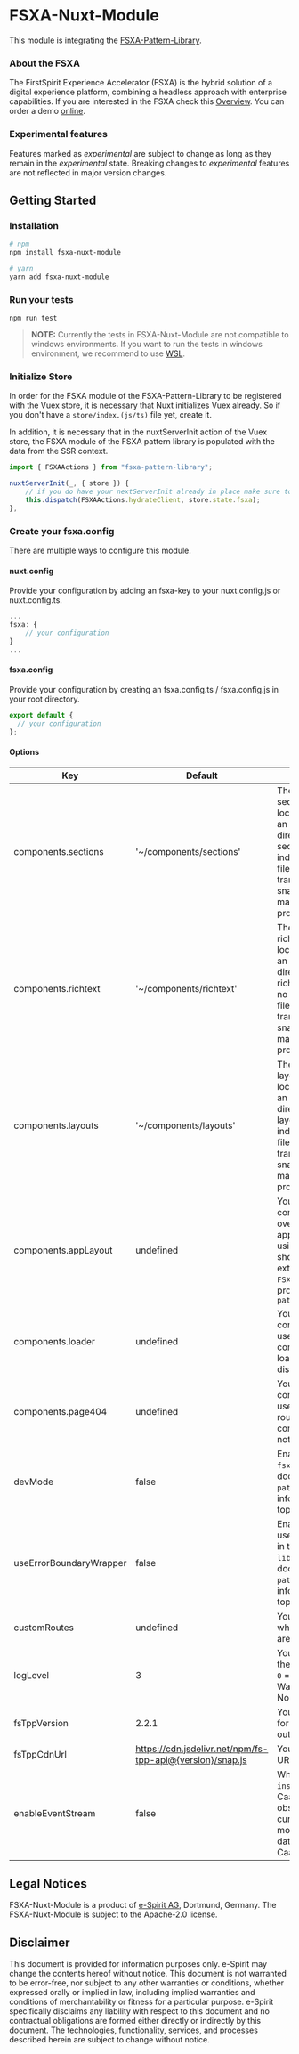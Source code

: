 # FSXA-Nuxt-Module

This module is integrating the [FSXA-Pattern-Library](https://github.com/e-Spirit/fsxa-pattern-library).

### About the FSXA

The FirstSpirit Experience Accelerator (FSXA) is the hybrid solution of a digital
experience platform, combining a headless approach with enterprise capabilities.
If you are interested in the FSXA check this
[Overview](https://docs.e-spirit.com/module/fsxa/overview/benefits-hybrid/index.html). You can order
a demo [online](https://www.e-spirit.com/us/specialpages/forms/on-demand-demo/).

### Experimental features

Features marked as _experimental_ are subject to change as long as they remain in the _experimental_ state.
Breaking changes to _experimental_ features are not reflected in major version changes.

## Getting Started

### Installation

```bash
# npm
npm install fsxa-nuxt-module

# yarn
yarn add fsxa-nuxt-module
```

### Run your tests

```
npm run test
```

> **NOTE:** Currently the tests in FSXA-Nuxt-Module are not compatible to windows environments. If you want to run the tests in windows environment, we recommend to use [WSL](https://docs.microsoft.com/windows/wsl/install).

### Initialize Store

In order for the FSXA module of the FSXA-Pattern-Library to be registered with the Vuex store, it is necessary that Nuxt initializes Vuex already.
So if you don't have a `store/index.(js/ts)` file yet, create it.

In addition, it is necessary that in the nuxtServerInit action of the Vuex store, the FSXA module of the FSXA pattern library is populated with the data from the SSR context.

```typescript
import { FSXAActions } from "fsxa-pattern-library";

nuxtServerInit(_, { store }) {
    // if you do have your nextServerInit already in place make sure to include this line
    this.dispatch(FSXAActions.hydrateClient, store.state.fsxa);
},
```

### Create your fsxa.config

There are multiple ways to configure this module.

#### nuxt.config

Provide your configuration by adding an fsxa-key to your nuxt.config.js or nuxt.config.ts.

```javascript
...
fsxa: {
    // your configuration
}
...
```

#### fsxa.config

Provide your configuration by creating an fsxa.config.ts / fsxa.config.js in your root directory.

```javascript
export default {
  // your configuration
};
```

#### Options

| Key                     | Default                                                   | Description                                                                                                                                                                                                                                                                      |
| ----------------------- | --------------------------------------------------------- | -------------------------------------------------------------------------------------------------------------------------------------------------------------------------------------------------------------------------------------------------------------------------------- |
| components.sections     | '~/components/sections'                                   | The folder where all your section-components are located at. You can define an index-file which will directly map keys to section-components. If no index file exists the filenames will be transformed to snake_case and are matched against the key provided by FirstSpirit.   |
| components.richtext     | '~/components/richtext'                                   | The folder where all your richtext-components are located at. You can define an index-file which will directly map keys to richtext-components. If no index file exists the filenames will be transformed to snake_case and are matched against the key provided by FirstSpirit. |
| components.layouts      | '~/components/layouts'                                    | The folder where all your layout-components are located at. You can define an index-file which will directly map keys to layout-components. If no index file exists the filenames will be transformed to snake_case and are matched against the key provided by FirstSpirit.     |
| components.appLayout    | undefined                                                 | You can provide a component that will override the layout of the application. If you are using TypeScript you should make sure, that you extend the `FSXABaseAppLayout` that is provided by the `fsxa-pattern-library`                                                           |
| components.loader       | undefined                                                 | You can provide a component that will be used while loading. If no component is returned, no loading animation is displayed.                                                                                                                                                     |
| components.page404      | undefined                                                 | You can provide a component that will be used when no matching route could be found. If no component is returned, nothing will be displayed.                                                                                                                                     |
| devMode                 | false                                                     | Enable devMode in the `fsxa-pattern-library`. See documentation of `fsxa-pattern-library` for more information about this topic.                                                                                                                                                 |
| useErrorBoundaryWrapper | false                                                     | Enable useErrorBoundaryWrapper in the `fsxa-pattern-library`. See documentation of `fsxa-pattern-library` for more information about this topic.                                                                                                                                 |
| customRoutes            | undefined                                                 | You can provide a path, where your custom routes are defined.                                                                                                                                                                                                                    |
| logLevel                | 3                                                         | You can provide a level for the logging. <br> `0` = Info, `1` = Log, `2` = Warning, `3` = Error, `4` = None.                                                                                                                                                                     |
| fsTppVersion            | 2.2.1                                                     | You can provide a version for tpp-snap. Check [this](https://www.npmjs.com/package/fs-tpp-api) out for more details.                                                                                                                                                             |
| fsTppCdnUrl             | https://cdn.jsdelivr.net/npm/fs-tpp-api@{version}/snap.js | You can provide a CDN URL for tpp-snap. Check                                                                                                                                                                                                                                    |
| enableEventStream       | false                                                     | When enabled, events for `insert`, `replace` and `delete` CaaS documents can be observed and handled. It's currently used in preview mode, to sync updated data in FirstSpirit with the CaaS and the App State.                                                                  |

## Legal Notices

FSXA-Nuxt-Module is a product of [e-Spirit AG](http://www.e-spirit.com), Dortmund, Germany.
The FSXA-Nuxt-Module is subject to the Apache-2.0 license.

## Disclaimer

This document is provided for information purposes only.
e-Spirit may change the contents hereof without notice.
This document is not warranted to be error-free, nor subject to any
other warranties or conditions, whether expressed orally or
implied in law, including implied warranties and conditions of
merchantability or fitness for a particular purpose. e-Spirit
specifically disclaims any liability with respect to this document
and no contractual obligations are formed either directly or
indirectly by this document. The technologies, functionality, services,
and processes described herein are subject to change without notice.
